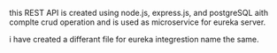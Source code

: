 this REST API is created using node.js, express.js, and postgreSQL aith complte crud operation and is used as microservice for eureka server.

i have created a differant file for eureka integrestion name the same.